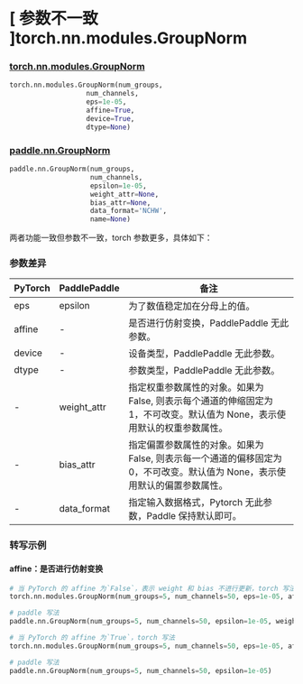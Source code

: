 # [ 参数不一致 ]torch.nn.modules.GroupNorm
### [torch.nn.modules.GroupNorm](https://pytorch.org/docs/stable/generated/torch.nn.GroupNorm.html?highlight=groupnorm#torch.nn.GroupNorm)

```python
torch.nn.modules.GroupNorm(num_groups,
                   num_channels,
                   eps=1e-05,
                   affine=True,
                   device=True,
                   dtype=None)
```

### [paddle.nn.GroupNorm](https://www.paddlepaddle.org.cn/documentation/docs/zh/api/paddle/nn/GroupNorm_cn.html#groupnorm)

```python
paddle.nn.GroupNorm(num_groups,
                    num_channels,
                    epsilon=1e-05,
                    weight_attr=None,
                    bias_attr=None,
                    data_format='NCHW',
                    name=None)
```

两者功能一致但参数不一致，torch 参数更多，具体如下：
### 参数差异
| PyTorch       | PaddlePaddle | 备注                                                   |
| ------------- | ------------ | ------------------------------------------------------ |
| eps           | epsilon      | 为了数值稳定加在分母上的值。                                     |
| affine        | -            | 是否进行仿射变换，PaddlePaddle 无此参数。         |
| device        | -            | 设备类型，PaddlePaddle 无此参数。         |
| dtype         | -            | 参数类型，PaddlePaddle 无此参数。         |
| -             | weight_attr  | 指定权重参数属性的对象。如果为 False, 则表示每个通道的伸缩固定为 1，不可改变。默认值为 None，表示使用默认的权重参数属性。 |
| -             | bias_attr    | 指定偏置参数属性的对象。如果为 False, 则表示每一个通道的偏移固定为 0，不可改变。默认值为 None，表示使用默认的偏置参数属性。 |
| -             | data_format  | 指定输入数据格式，Pytorch 无此参数，Paddle 保持默认即可。 |

### 转写示例
#### affine：是否进行仿射变换
```python
# 当 PyTorch 的 affine 为`False`，表示 weight 和 bias 不进行更新，torch 写法
torch.nn.modules.GroupNorm(num_groups=5, num_channels=50, eps=1e-05, affine=False)

# paddle 写法
paddle.nn.GroupNorm(num_groups=5, num_channels=50, epsilon=1e-05, weight_attr=False, bias_attr=False)

# 当 PyTorch 的 affine 为`True`，torch 写法
torch.nn.modules.GroupNorm(num_groups=5, num_channels=50, eps=1e-05, affine=True)

# paddle 写法
paddle.nn.GroupNorm(num_groups=5, num_channels=50, epsilon=1e-05)
```
